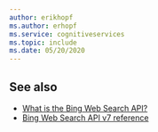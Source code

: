 ```yaml
---
author: erikhopf
ms.author: erhopf
ms.service: cognitiveservices
ms.topic: include
ms.date: 05/20/2020
---
```

## See also

* [What is the Bing Web Search API?](../articles/cognitive-services/Bing-Web-Search/overview.md)
* [Bing Web Search API v7 reference](https://docs.microsoft.com/rest/api/cognitiveservices/bing-web-api-v7-reference)
